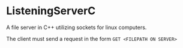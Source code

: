 # ListeningServerC
A file server in C++ utilizing sockets for linux computers.

The client must send a request in the form `GET <FILEPATH ON SERVER>`
